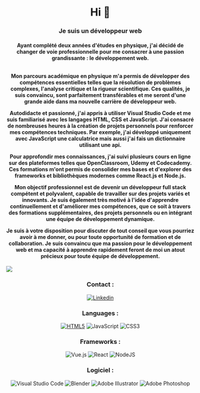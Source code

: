 <h1 align="center">Hi 👋</h1>

<h3 align="center">Je suis un développeur web</h3>
<h4 align="center"> Ayant complété deux années d'études en physique, j'ai décidé de changer de voie professionnelle pour me consacrer à une passion grandissante : le développement web.<br><br>

Mon parcours académique en physique m'a permis de développer des compétences essentielles telles que la résolution de problèmes complexes, l'analyse critique et la rigueur scientifique. Ces qualités, je suis convaincu, sont parfaitement transférables et me seront d'une grande aide dans ma nouvelle carrière de développeur web.

Autodidacte et passionné, j'ai appris à utiliser Visual Studio Code et me suis familiarisé avec les langages HTML, CSS et JavaScript. J'ai consacré de nombreuses heures à la création de projets personnels pour renforcer mes compétences techniques. Par exemple, j'ai développé uniquement avec JavaScript une calculatrice mais aussi j'ai fais un dictionnaire utilisant une api.

Pour approfondir mes connaissances, j'ai suivi plusieurs cours en ligne sur des plateformes telles que OpenClassroom, Udemy et Codecademy. Ces formations m'ont permis de consolider mes bases et d'explorer des frameworks et bibliothèques modernes comme React.js et Node.js.

Mon objectif professionnel est de devenir un développeur full stack compétent et polyvalent, capable de travailler sur des projets variés et innovants. Je suis également très motivé à l'idée d'apprendre continuellement et d'améliorer mes compétences, que ce soit à travers des formations supplémentaires, des projets personnels ou en intégrant une équipe de développement dynamique.

Je suis à votre disposition pour discuter de tout conseil que vous pourriez avoir à me donner, ou pour toute opportunité de formation et de collaboration. Je suis convaincu que ma passion pour le développement web et ma capacité à apprendre rapidement feront de moi un atout précieux pour toute équipe de développement.
</h4>
<a href="https://www.youtube.com/watch?v=dQw4w9WgXcQ" target="_blank"><img src="https://user-images.githubusercontent.com/73097560/115834477-dbab4500-a447-11eb-908a-139a6edaec5c.gif"></a>
<div align="center">

### Contact :

[![Linkedin](https://img.shields.io/badge/-LinkedIn-blue?style=for-the-badge&logo=Linkedin&logoColor=white)](https://www.linkedin.com/in/samy-meddad/)

### Languages :

[![HTML5](https://img.shields.io/badge/html5-%23E34F26.svg?style=for-the-badge&logo=html5&logoColor=white)](https://www.linkedin.com/in/samy-meddad/)
![JavaScript](https://img.shields.io/badge/javascript-%23323330.svg?style=for-the-badge&logo=javascript&logoColor=%23F7DF1E)
![CSS3](https://img.shields.io/badge/css3-%231572B6.svg?style=for-the-badge&logo=css3&logoColor=white)

### Frameworks :

![Vue.js](https://img.shields.io/badge/vuejs-%2335495e.svg?style=for-the-badge&logo=vuedotjs&logoColor=%234FC08D)
![React](https://img.shields.io/badge/react-%2320232a.svg?style=for-the-badge&logo=react&logoColor=%2361DAFB)
![NodeJS](https://img.shields.io/badge/node.js-6DA55F?style=for-the-badge&logo=node.js&logoColor=white)

### Logiciel :

![Visual Studio Code](https://img.shields.io/badge/Visual%20Studio%20Code-0078d7.svg?style=for-the-badge&logo=visual-studio-code&logoColor=white)
![Blender](https://img.shields.io/badge/blender-%23F5792A.svg?style=for-the-badge&logo=blender&logoColor=white)
![Adobe Illustrator](https://img.shields.io/badge/adobe%20illustrator-%23FF9A00.svg?style=for-the-badge&logo=adobe%20illustrator&logoColor=white)
![Adobe Photoshop](https://img.shields.io/badge/adobe%20photoshop-%2331A8FF.svg?style=for-the-badge&logo=adobe%20photoshop&logoColor=white)

</div>
